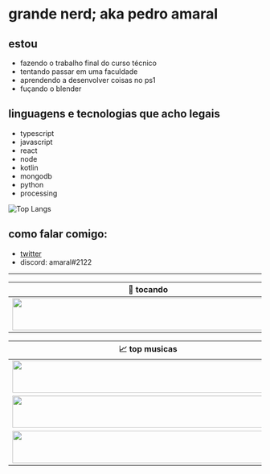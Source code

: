 # grande nerd; aka pedro amaral 
## estou 
- fazendo o trabalho final do curso técnico 
- tentando passar em uma faculdade
- aprendendo a desenvolver coisas no ps1
- fuçando o blender

## linguagens e tecnologias que acho legais
- typescript
- javascript
- react
- node
- kotlin
- mongodb
- python
- processing

![Top Langs](https://github-readme-stats.vercel.app/api/top-langs/?username=amaraal&layout=compact)

## como falar comigo:
- [twitter](https://twitter.com/pedr_amaral)
- discord: amaral#2122

---

| 🎵 tocando                                                                                                                     |
| ------------------------------------------------------------------------------------------------------------------------------ |
| <a href="https://now-playing-amaraal.vercel.app/now-playing?open"><img src="https://now-playing-amaraal.vercel.app/now-playing" width="540" height="64"></a> |

<table>
  <thead>
    <tr>
      <th>📈 top musicas</th>
    </tr>
  </thead>
  <tbody>
    <tr>
      <td><a href="https://now-playing-amaraal.vercel.app/top-tracks?i=1&open"><img src="https://now-playing-amaraal.vercel.app/top-tracks?i=1" width="540" height="64"></a></td>
    </tr>
    <tr></tr> <!-- hide gray row -->
    <tr>
      <td><a href="https://now-playing-amaraal.vercel.app/top-tracks?i=2&open"><img src="https://now-playing-amaraal.vercel.app/top-tracks?i=2" width="540" height="64"></a></td>
    </tr>
    <tr></tr> <!-- hide gray row -->
    <tr>
      <td><a href="https://now-playing-amaraal.vercel.app/top-tracks?i=3&open"><img src="https://now-playing-amaraal.vercel.app/top-tracks?i=3" width="540" height="64"></a></td>
    </tr>
  </tbody>
</table>
